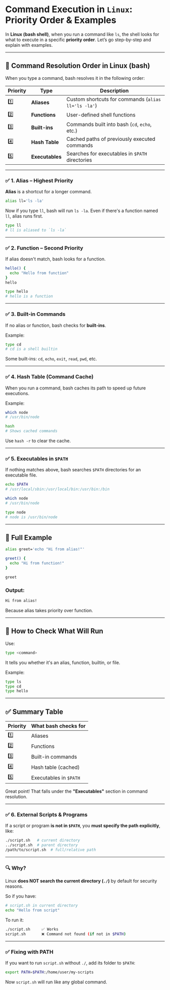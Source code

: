 # Command Execution in `Linux`: Priority Order & Examples

In **Linux (bash shell)**, when you run a command like `ls`, the shell looks for what to execute in a specific **priority order**. Let’s go step-by-step and explain with examples.

---

## 🧠 Command Resolution Order in Linux (bash)

When you type a command, bash resolves it in the following order:

| Priority | Type            | Description                                         |
| -------- | --------------- | --------------------------------------------------- |
| 1️⃣      | **Aliases**     | Custom shortcuts for commands (`alias ll='ls -la'`) |
| 2️⃣      | **Functions**   | User-defined shell functions                        |
| 3️⃣      | **Built-ins**   | Commands built into bash (`cd`, `echo`, etc.)       |
| 4️⃣      | **Hash Table**  | Cached paths of previously executed commands        |
| 5️⃣      | **Executables** | Searches for executables in `$PATH` directories     |

---

### ✅ 1. Alias – Highest Priority

**Alias** is a shortcut for a longer command.

```bash
alias ll='ls -la'
```

Now if you type `ll`, bash will run `ls -la`. Even if there's a function named `ll`, alias runs first.

```bash
type ll
# ll is aliased to `ls -la`
```

---

### ✅ 2. Function – Second Priority

If alias doesn't match, bash looks for a function.

```bash
hello() {
  echo "Hello from function"
}
hello
```

```bash
type hello
# hello is a function
```

---

### ✅ 3. Built-in Commands

If no alias or function, bash checks for **built-ins**.

Example:

```bash
type cd
# cd is a shell builtin
```

Some built-ins: `cd`, `echo`, `exit`, `read`, `pwd`, etc.

---

### ✅ 4. Hash Table (Command Cache)

When you run a command, bash caches its path to speed up future executions.

Example:

```bash
which node
# /usr/bin/node

hash
# Shows cached commands
```

Use `hash -r` to clear the cache.

---

### ✅ 5. Executables in `$PATH`

If nothing matches above, bash searches `$PATH` directories for an executable file.

```bash
echo $PATH
# /usr/local/sbin:/usr/local/bin:/usr/bin:/bin

which node
# /usr/bin/node

type node
# node is /usr/bin/node
```

---

## 🧪 Full Example

```bash
alias greet='echo "Hi from alias!"'

greet() {
  echo "Hi from function!"
}

greet
```

### Output:

```bash
Hi from alias!
```

Because alias takes priority over function.

---

## 🔧 How to Check What Will Run

Use:

```bash
type <command>
```

It tells you whether it's an alias, function, builtin, or file.

Example:

```bash
type ls
type cd
type hello
```

---

## ✅ Summary Table

| Priority | What bash checks for   |
| -------- | ---------------------- |
| 1️⃣      | Aliases                |
| 2️⃣      | Functions              |
| 3️⃣      | Built-in commands      |
| 4️⃣      | Hash table (cached)    |
| 5️⃣      | Executables in `$PATH` |


Great point! That falls under the **"Executables"** section in command resolution.

---
### ✅ 6. External Scripts & Programs

If a script or program **is not in `$PATH`**, you **must specify the path explicitly**, like:

```bash
./script.sh   # current directory
../script.sh  # parent directory
/path/to/script.sh  # full/relative path
```

---

### 🔍 Why?

Linux **does NOT search the current directory (`./`)** by default for security reasons.

So if you have:

```bash
# script.sh in current directory
echo "Hello from script"
```

To run it:

```bash
./script.sh     ✅ Works
script.sh       ❌ Command not found (if not in $PATH)
```

---

### ✅ Fixing with PATH

If you want to run `script.sh` without `./`, add its folder to `$PATH`:

```bash
export PATH=$PATH:/home/user/my-scripts
```

Now `script.sh` will run like any global command.
